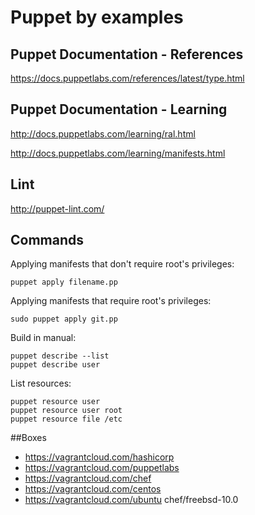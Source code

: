 Puppet by examples
==================

## Puppet Documentation - References

https://docs.puppetlabs.com/references/latest/type.html

## Puppet Documentation - Learning

http://docs.puppetlabs.com/learning/ral.html

http://docs.puppetlabs.com/learning/manifests.html

## Lint

http://puppet-lint.com/

## Commands

Applying manifests that don't require root's privileges:

    puppet apply filename.pp

Applying manifests that require root's privileges:

    sudo puppet apply git.pp

Build in manual:

    puppet describe --list
    puppet describe user

List resources:

    puppet resource user
    puppet resource user root
    puppet resource file /etc

##Boxes

* https://vagrantcloud.com/hashicorp
* https://vagrantcloud.com/puppetlabs
* https://vagrantcloud.com/chef
* https://vagrantcloud.com/centos
* https://vagrantcloud.com/ubuntu
chef/freebsd-10.0